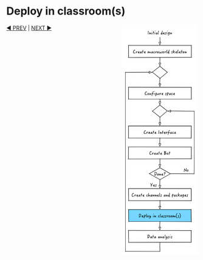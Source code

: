 
# Deploy in classroom(s)

<img src="images/dev_process_6.png" width="200" align="right">



[:arrow_backward: PREV](tutorial_7.md) | [NEXT :arrow_forward:](tutorial_9.md)